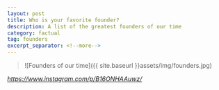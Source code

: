 ```yaml
---
layout: post
title: Who is your favorite founder?
description: A list of the greatest founders of our time
category: factual 
tag: founders
excerpt_separator: <!--more-->
---
```


> ![Founders of our time]({{ site.baseurl }}assets/img/founders.jpg)

*https://www.instagram.com/p/B16ONHAAuwz/*